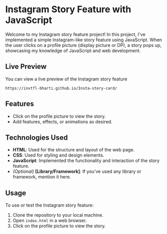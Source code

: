 # Instagram Story Feature with JavaScript

Welcome to my Instagram story feature project! In this project, I've implemented a simple Instagram-like story feature using JavaScript. When the user clicks on a profile picture (display picture or DP), a story pops up, showcasing my knowledge of JavaScript and web development.

## Live Preview

You can view a live preview of the Instagram story feature 
  ```
https://invtfl-bharti.github.io/Insta-story-card/
```

## Features

- Click on the profile picture to view the story.
- Add features, effects, or animations as desired.

## Technologies Used

- **HTML**: Used for the structure and layout of the web page.
- **CSS**: Used for styling and design elements.
- **JavaScript**: Implemented the functionality and interaction of the story feature.
- *(Optional)* **[Library/Framework]**: If you've used any library or framework, mention it here.

## Usage

To use or test the Instagram story feature:

1. Clone the repository to your local machine.
2. Open `index.html` in a web browser.
3. Click on the profile picture to view the story.

